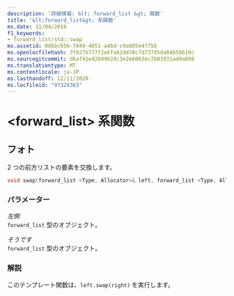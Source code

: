 ```yaml
---
description: '詳細情報: &lt; forward_list &gt; 関数'
title: '&lt;forward_list&gt; 系関数'
ms.date: 11/04/2016
f1_keywords:
- forward_list/std::swap
ms.assetid: 0d6bc656-7049-4651-a4bd-c9a805e47756
ms.openlocfilehash: 3f827b777f2e6fa62dd78c7d737d5da84b50610c
ms.sourcegitcommit: d6af41e42699628c3e2e6063ec7b03931a49a098
ms.translationtype: MT
ms.contentlocale: ja-JP
ms.lasthandoff: 12/11/2020
ms.locfileid: "97324363"
---
```

# <a name="ltforward_listgt-functions"></a>&lt;forward_list&gt; 系関数

## <a name="swap"></a><a name="swap"></a> フォト

2 つの前方リストの要素を交換します。

```cpp
void swap(forward_list <Type, Allocator>& left, forward_list <Type, Allocator>& right);
```

### <a name="parameters"></a>パラメーター

*左側*\
`forward_list` 型のオブジェクト。

*そうです*\
`forward_list` 型のオブジェクト。

### <a name="remarks"></a>解説

このテンプレート関数は、`left.swap(right)` を実行します。

